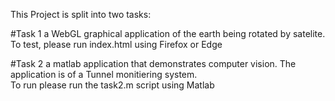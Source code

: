 This Project is split into two tasks:

#Task 1
  a WebGL graphical application of the earth being rotated by satelite.  
  To test, please run index.html using Firefox or Edge

#Task 2
  a matlab application that demonstrates computer vision. The application is of a Tunnel monitiering system.  
  To run please run the task2.m script using Matlab
